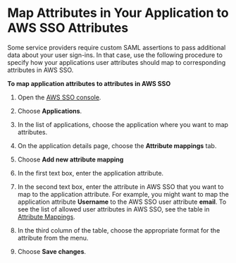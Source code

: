 # Map Attributes in Your Application to AWS SSO Attributes<a name="mapawsssoattributestoapp"></a>

Some service providers require custom SAML assertions to pass additional data about your user sign\-ins\. In that case, use the following procedure to specify how your applications user attributes should map to corresponding attributes in AWS SSO\.

**To map application attributes to attributes in AWS SSO**

1. Open the [AWS SSO console](https://console.aws.amazon.com/singlesignon)\.

1. Choose **Applications**\.

1. In the list of applications, choose the application where you want to map attributes\. 

1. On the application details page, choose the **Attribute mappings** tab\.

1. Choose **Add new attribute mapping**

1. In the first text box, enter the application attribute\.

1. In the second text box, enter the attribute in AWS SSO that you want to map to the application attribute\. For example, you might want to map the application attribute **Username** to the AWS SSO user attribute **email**\. To see the list of allowed user attributes in AWS SSO, see the table in [Attribute Mappings](attributemappingsconcept.md)\.

1. In the third column of the table, choose the appropriate format for the attribute from the menu\.

1. Choose **Save changes**\.